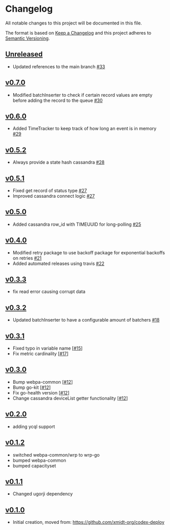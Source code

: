 # Changelog
All notable changes to this project will be documented in this file.

The format is based on [Keep a Changelog](http://keepachangelog.com/en/1.0.0/)
and this project adheres to [Semantic Versioning](http://semver.org/spec/v2.0.0.html).

## [Unreleased]
- Updated references to the main branch [#33](https://github.com/xmidt-org/codex-db/pull/33)

## [v0.7.0]
- Modified batchInserter to check if certain record values are empty before adding the record to the queue [#30](https://github.com/xmidt-org/codex-db/pull/30)

## [v0.6.0]
- Added TimeTracker to keep track of how long an event is in memory [#29](https://github.com/xmidt-org/codex-db/pull/29)

## [v0.5.2]
- Always provide a state hash cassandra  [#28](https://github.com/xmidt-org/codex-db/pull/28)

## [v0.5.1]
- Fixed get record of status type [#27](https://github.com/xmidt-org/codex-db/pull/27)
- Improved cassandra connect logic [#27](https://github.com/xmidt-org/codex-db/pull/27)

## [v0.5.0]
- Added cassandra row_id with TIMEUUID for long-polling [#25](https://github.com/xmidt-org/codex-db/pull/25)

## [v0.4.0]
- Modified retry package to use backoff package for exponential backoffs on retries [#21](https://github.com/xmidt-org/codex-db/pull/21)
- Added automated releases using travis [#22](https://github.com/xmidt-org/codex-db/pull/22)

## [v0.3.3]
- fix read error causing corrupt data

## [v0.3.2]
- Updated batchInserter to have a configurable amount of batchers [#18](https://github.com/xmidt-org/codex-db/pull/18)

## [v0.3.1]
- Fixed typo in variable name [[#15](https://github.com/xmidt-org/codex-db/pull/15)]
- Fix metric cardinality [[#17](https://github.com/xmidt-org/codex-db/pull/17)]

## [v0.3.0]
- Bump webpa-common [[#12](https://github.com/xmidt-org/codex-db/pull/12)]
- Bump go-kit [[#12](https://github.com/xmidt-org/codex-db/pull/12)]
- Fix go-health version [[#12](https://github.com/xmidt-org/codex-db/pull/12)]
- Change cassandra deviceList getter functionality [[#12](https://github.com/xmidt-org/codex-db/pull/12)]

## [v0.2.0]
- adding ycql support

## [v0.1.2]
- switched webpa-common/wrp to wrp-go
- bumped webpa-common
- bumped capacityset

## [v0.1.1]
- Changed ugorji dependency

## [v0.1.0]
- Initial creation, moved from: https://github.com/xmidt-org/codex-deploy

[Unreleased]: https://github.com/xmidt-org/codex-db/compare/v0.7.0..HEAD
[v0.7.0]: https://github.com/xmidt-org/codex-db/compare/v0.6.0..v0.7.0
[v0.6.0]: https://github.com/xmidt-org/codex-db/compare/v0.5.2..v0.6.0
[v0.5.2]: https://github.com/xmidt-org/codex-db/compare/v0.5.1..v0.5.2
[v0.5.1]: https://github.com/xmidt-org/codex-db/compare/v0.5.0..v0.5.1
[v0.5.0]: https://github.com/xmidt-org/codex-db/compare/v0.4.0..v0.5.0
[v0.4.0]: https://github.com/xmidt-org/codex-db/compare/v0.3.3..v0.4.0
[v0.3.3]: https://github.com/xmidt-org/codex-db/compare/v0.3.2..v0.3.3
[v0.3.2]: https://github.com/xmidt-org/codex-db/compare/v0.3.1..v0.3.2
[v0.3.1]: https://github.com/xmidt-org/codex-db/compare/v0.3.0..v0.3.1
[v0.3.0]: https://github.com/xmidt-org/codex-db/compare/v0.2.0..v0.3.0
[v0.2.0]: https://github.com/xmidt-org/codex-db/compare/0.1.2...v0.2.0
[v0.1.2]: https://github.com/xmidt-org/codex-db/compare/0.1.1...v0.1.2
[v0.1.1]: https://github.com/xmidt-org/codex-db/compare/0.1.0...v0.1.1
[v0.1.0]: https://github.com/xmidt-org/codex-db/compare/0.0.0...v0.1.0
